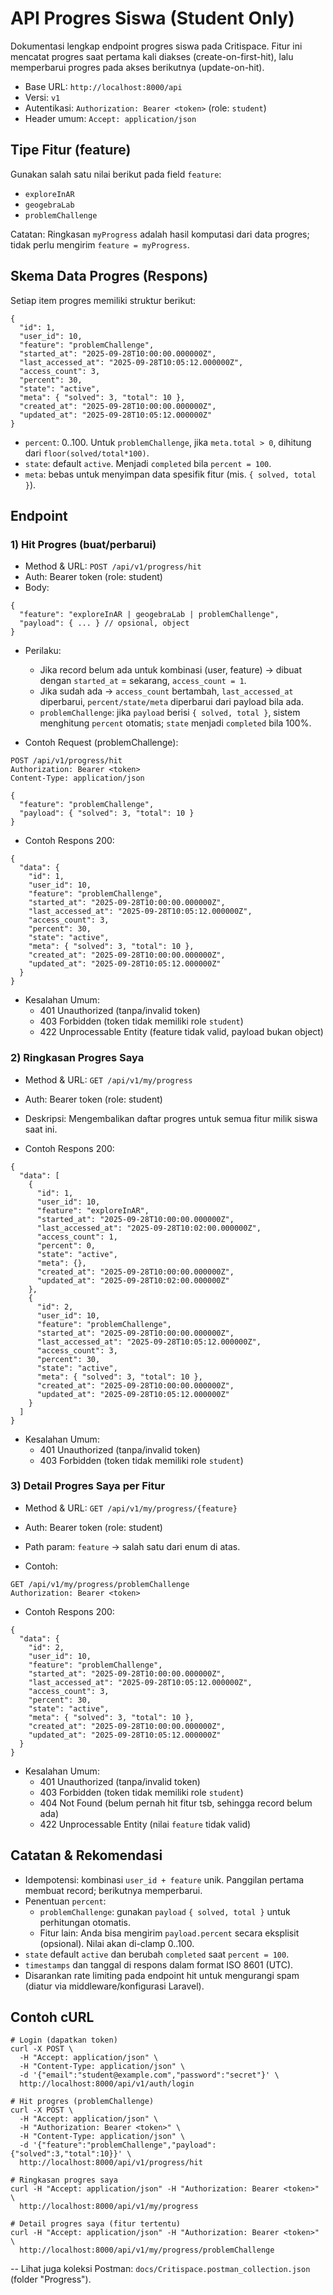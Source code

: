 # API Progres Siswa (Student Only)

Dokumentasi lengkap endpoint progres siswa pada Critispace. Fitur ini mencatat progres saat pertama kali diakses (create-on-first-hit), lalu memperbarui progres pada akses berikutnya (update-on-hit).

- Base URL: `http://localhost:8000/api`
- Versi: `v1`
- Autentikasi: `Authorization: Bearer <token>` (role: `student`)
- Header umum: `Accept: application/json`

## Tipe Fitur (feature)
Gunakan salah satu nilai berikut pada field `feature`:
- `exploreInAR`
- `geogebraLab`
- `problemChallenge`

Catatan: Ringkasan `myProgress` adalah hasil komputasi dari data progres; tidak perlu mengirim `feature = myProgress`.

## Skema Data Progres (Respons)
Setiap item progres memiliki struktur berikut:

```
{
  "id": 1,
  "user_id": 10,
  "feature": "problemChallenge",
  "started_at": "2025-09-28T10:00:00.000000Z",
  "last_accessed_at": "2025-09-28T10:05:12.000000Z",
  "access_count": 3,
  "percent": 30,
  "state": "active",
  "meta": { "solved": 3, "total": 10 },
  "created_at": "2025-09-28T10:00:00.000000Z",
  "updated_at": "2025-09-28T10:05:12.000000Z"
}
```

- `percent`: 0..100. Untuk `problemChallenge`, jika `meta.total > 0`, dihitung dari `floor(solved/total*100)`.
- `state`: default `active`. Menjadi `completed` bila `percent = 100`.
- `meta`: bebas untuk menyimpan data spesifik fitur (mis. `{ solved, total }`).

## Endpoint

### 1) Hit Progres (buat/perbarui)
- Method & URL: `POST /api/v1/progress/hit`
- Auth: Bearer token (role: student)
- Body:

```
{
  "feature": "exploreInAR | geogebraLab | problemChallenge",
  "payload": { ... } // opsional, object
}
```

- Perilaku:
  - Jika record belum ada untuk kombinasi (user, feature) → dibuat dengan `started_at` = sekarang, `access_count = 1`.
  - Jika sudah ada → `access_count` bertambah, `last_accessed_at` diperbarui, `percent/state/meta` diperbarui dari payload bila ada.
  - `problemChallenge`: jika `payload` berisi `{ solved, total }`, sistem menghitung `percent` otomatis; `state` menjadi `completed` bila 100%.

- Contoh Request (problemChallenge):

```
POST /api/v1/progress/hit
Authorization: Bearer <token>
Content-Type: application/json

{
  "feature": "problemChallenge",
  "payload": { "solved": 3, "total": 10 }
}
```

- Contoh Respons 200:

```
{
  "data": {
    "id": 1,
    "user_id": 10,
    "feature": "problemChallenge",
    "started_at": "2025-09-28T10:00:00.000000Z",
    "last_accessed_at": "2025-09-28T10:05:12.000000Z",
    "access_count": 3,
    "percent": 30,
    "state": "active",
    "meta": { "solved": 3, "total": 10 },
    "created_at": "2025-09-28T10:00:00.000000Z",
    "updated_at": "2025-09-28T10:05:12.000000Z"
  }
}
```

- Kesalahan Umum:
  - 401 Unauthorized (tanpa/invalid token)
  - 403 Forbidden (token tidak memiliki role `student`)
  - 422 Unprocessable Entity (feature tidak valid, payload bukan object)

### 2) Ringkasan Progres Saya
- Method & URL: `GET /api/v1/my/progress`
- Auth: Bearer token (role: student)
- Deskripsi: Mengembalikan daftar progres untuk semua fitur milik siswa saat ini.

- Contoh Respons 200:

```
{
  "data": [
    {
      "id": 1,
      "user_id": 10,
      "feature": "exploreInAR",
      "started_at": "2025-09-28T10:00:00.000000Z",
      "last_accessed_at": "2025-09-28T10:02:00.000000Z",
      "access_count": 1,
      "percent": 0,
      "state": "active",
      "meta": {},
      "created_at": "2025-09-28T10:00:00.000000Z",
      "updated_at": "2025-09-28T10:02:00.000000Z"
    },
    {
      "id": 2,
      "user_id": 10,
      "feature": "problemChallenge",
      "started_at": "2025-09-28T10:00:00.000000Z",
      "last_accessed_at": "2025-09-28T10:05:12.000000Z",
      "access_count": 3,
      "percent": 30,
      "state": "active",
      "meta": { "solved": 3, "total": 10 },
      "created_at": "2025-09-28T10:00:00.000000Z",
      "updated_at": "2025-09-28T10:05:12.000000Z"
    }
  ]
}
```

- Kesalahan Umum:
  - 401 Unauthorized (tanpa/invalid token)
  - 403 Forbidden (token tidak memiliki role `student`)

### 3) Detail Progres Saya per Fitur
- Method & URL: `GET /api/v1/my/progress/{feature}`
- Auth: Bearer token (role: student)
- Path param: `feature` → salah satu dari enum di atas.

- Contoh:

```
GET /api/v1/my/progress/problemChallenge
Authorization: Bearer <token>
```

- Contoh Respons 200:

```
{
  "data": {
    "id": 2,
    "user_id": 10,
    "feature": "problemChallenge",
    "started_at": "2025-09-28T10:00:00.000000Z",
    "last_accessed_at": "2025-09-28T10:05:12.000000Z",
    "access_count": 3,
    "percent": 30,
    "state": "active",
    "meta": { "solved": 3, "total": 10 },
    "created_at": "2025-09-28T10:00:00.000000Z",
    "updated_at": "2025-09-28T10:05:12.000000Z"
  }
}
```

- Kesalahan Umum:
  - 401 Unauthorized (tanpa/invalid token)
  - 403 Forbidden (token tidak memiliki role `student`)
  - 404 Not Found (belum pernah hit fitur tsb, sehingga record belum ada)
  - 422 Unprocessable Entity (nilai `feature` tidak valid)

## Catatan & Rekomendasi
- Idempotensi: kombinasi `user_id + feature` unik. Panggilan pertama membuat record; berikutnya memperbarui.
- Penentuan `percent`:
  - `problemChallenge`: gunakan `payload` `{ solved, total }` untuk perhitungan otomatis.
  - Fitur lain: Anda bisa mengirim `payload.percent` secara eksplisit (opsional). Nilai akan di-clamp 0..100.
- `state` default `active` dan berubah `completed` saat `percent = 100`.
- `timestamps` dan tanggal di respons dalam format ISO 8601 (UTC).
- Disarankan rate limiting pada endpoint hit untuk mengurangi spam (diatur via middleware/konfigurasi Laravel).

## Contoh cURL

```
# Login (dapatkan token)
curl -X POST \
  -H "Accept: application/json" \
  -H "Content-Type: application/json" \
  -d '{"email":"student@example.com","password":"secret"}' \
  http://localhost:8000/api/v1/auth/login

# Hit progres (problemChallenge)
curl -X POST \
  -H "Accept: application/json" \
  -H "Authorization: Bearer <token>" \
  -H "Content-Type: application/json" \
  -d '{"feature":"problemChallenge","payload":{"solved":3,"total":10}}' \
  http://localhost:8000/api/v1/progress/hit

# Ringkasan progres saya
curl -H "Accept: application/json" -H "Authorization: Bearer <token>" \
  http://localhost:8000/api/v1/my/progress

# Detail progres saya (fitur tertentu)
curl -H "Accept: application/json" -H "Authorization: Bearer <token>" \
  http://localhost:8000/api/v1/my/progress/problemChallenge
```

--
Lihat juga koleksi Postman: `docs/Critispace.postman_collection.json` (folder "Progress").
